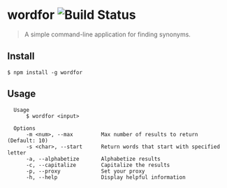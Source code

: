 # wordfor ![Build Status](https://travis-ci.org/qbolt/wordfor.svg?branch=master)

> A simple command-line application for finding synonyms.

## Install

```console
$ npm install -g wordfor
```

## Usage
```
  Usage
      $ wordfor <input>

  Options
      -m <num>, --max         Max number of results to return (Default: 10)
      -s <char>, --start      Return words that start with specified letter
      -a, --alphabetize       Alphabetize results
      -c, --capitalize        Capitalize the results
      -p, --proxy             Set your proxy
      -h, --help              Display helpful information
```
